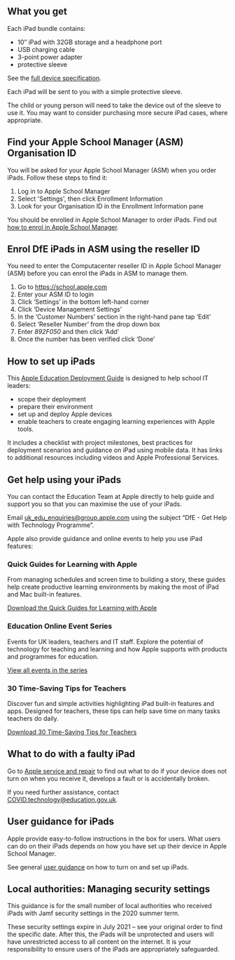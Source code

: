 ## What you get

Each iPad bundle contains:

* 10” iPad with 32GB storage and a headphone port
* USB charging cable
* 3-point power adapter
* protective sleeve

See the [full device specification](/devices/device-specification). 
 
Each iPad will be sent to you with a simple protective sleeve. 

The child or young person will need to take the device out of the sleeve to use it. You may want to consider purchasing more secure iPad cases, where appropriate.


## Find your Apple School Manager (ASM) Organisation ID 

You will be asked for your Apple School Manager (ASM) when you order iPads. Follow these steps to find it:

1. Log in to Apple School Manager
2. Select 'Settings', then click Enrollment Information
3. Look for your Organisation ID in the Enrollment Information pane

You should be enrolled in Apple School Manager to order iPads. Find out [how to enrol in Apple School Manager](https://support.apple.com/en-gb/guide/apple-school-manager/apd402206497/web).


## Enrol DfE iPads in ASM using the reseller ID

You need to enter the Computacenter reseller ID in Apple School Manager (ASM) before you can enrol the iPads in ASM to manage them.

1. Go to https://school.apple.com
2. Enter your ASM ID to login
3. Click ‘Settings’ in the bottom left-hand corner
4. Click ‘Device Management Settings’
5. In the ‘Customer Numbers’ section in the right-hand pane tap ‘Edit’
6. Select ‘Reseller Number’ from the drop down box
7. Enter *892F050* and then click ‘Add’
8. Once the number has been verified click ‘Done’


## How to set up iPads

This [Apple Education Deployment Guide](https://support.apple.com/en-gb/guide/deployment-education/welcome/web) is designed to help school IT leaders:

* scope their deployment
* prepare their environment
* set up and deploy Apple devices
* enable teachers to create engaging learning experiences with Apple tools. 

It includes a checklist with project milestones, best practices for deployment scenarios and guidance on iPad using mobile data. It has links to additional resources including videos and Apple Professional Services.


## Get help using your iPads

You can contact the Education Team at Apple directly to help guide and support you so that you can maximise the use of your iPads.

Email [uk\_edu\_enquiries@group.apple.com](mailto:uk_edu_enquiries@group.apple.com) using the subject “DfE - Get Help with Technology Programme”.

Apple also provide guidance and online events to help you use iPad features:

### Quick Guides for Learning with Apple 
From managing schedules and screen time to building a story, these guides help create productive learning environments by making the most of iPad and Mac built-in features.

[Download the Quick Guides for Learning with Apple](https://education-static.apple.com/learning-with-apple/apple-quick-guides.pdf)

### Education Online Event Series 
Events for UK leaders, teachers and IT staff.  Explore the potential of technology for teaching and learning and how Apple supports with products and programmes for education.

[View all events in the series](https://events.apple.com/content/events/emeia/gb/en/default.html?token=7ZjTgsSqK5CjU9XqowzkH2rQJd12N7I94OWog7qfI1O4kJjfxRCtZLPSfb_QRfID8Pvjeyy_HgFJBlBfMlFHrKWaG6hsWMRImRg8RqQQoYQ&a=1&l=e)
 
### 30 Time-Saving Tips for Teachers 
Discover fun and simple activities highlighting iPad built-in features and apps.  Designed for teachers, these tips can help save time on many tasks teachers do daily.

[Download 30 Time-Saving Tips for Teachers](https://education-static.apple.com/geo/uk/education/2020/tips-for-teachers/ipad-teacher-activities.pdf)


## What to do with a faulty iPad

Go to [Apple service and repair](https://support.apple.com/en-gb/ipad/repair/service) to find out what to do if your device does not turn on when you receive it, develops a fault or is accidentally broken.

If you need further assistance, contact [COVID.technology@education.gov.uk](mailto:COVID.technology@education.gov.uk).


## User guidance for iPads

Apple provide easy-to-follow instructions in the box for users. What users can do on their iPads depends on how you have set up their device in Apple School Manager. 

See general [user guidance](https://support.apple.com/guide/ipad/turn-on-and-set-up-ipad995bb83d/ipados) on how to turn on and set up iPads.


## Local authorities: Managing security settings

This guidance is for the small number of local authorities who received iPads with Jamf security settings in the 2020 summer term.

These security settings expire in July 2021 – see your original order to find the specific date. After this, the iPads will be unprotected and users will have unrestricted access to all content on the internet. It is your responsibility to ensure users of the iPads are appropriately safeguarded.
